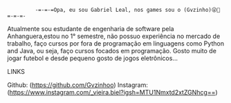              -=-=-=Opa, eu sou Gabriel Leal, nos games sou o (Gvzinho)😜🤙=-=-=-

   Atualmente sou estudante de engenharia de software pela Anhanguera,estou no 1° semestre, não 
possuo experiência no mercado de trabalho, faço cursos por fora de programação em linguagens como
Python and Java, ou seja, faço cursos focados em programação. Gosto muito de jogar futebol e desde 
pequeno gosto de jogos eletrônicos... 

  LINKS

Github: (https://github.com/Gvzinhoo)
Instagram: (https://www.instagram.com/_vieira.biel?igsh=MTU1Nmxtd2xtZGNhcg==)
